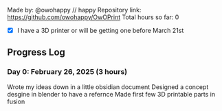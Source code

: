 Made by: @owohappy // happy
Repository link: https://github.com/owohappy/OwOPrint
Total hours so far: 0

- [x] I have a 3D printer or will be getting one before March 21st

## Progress Log

### Day 0: February 26, 2025 (3 hours)

Wrote my ideas down in a little obsidian document
Designed a concept desgine in blender to have a refernce
Made first few 3D printable parts in fusion
